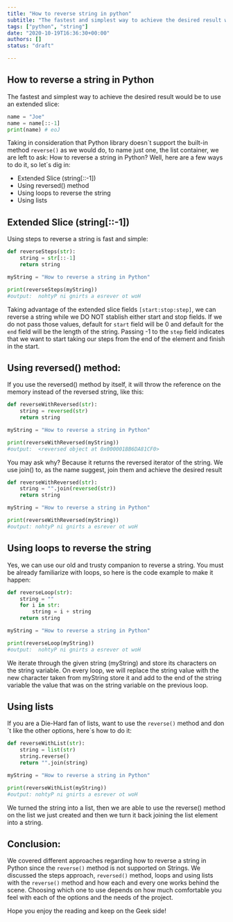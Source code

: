 ```yaml
---
title: "How to reverse string in python"
subtitle: "The fastest and simplest way to achieve the desired result would be to use an extended slice: string[::-1]"
tags: ["python", "string"]
date: "2020-10-19T16:36:30+00:00"
authors: []
status: "draft"

---
```


## How to reverse a string in Python

The fastest and simplest way to achieve the desired result would be to use an extended slice: 

```python
name = "Joe"
name = name[::-1]
print(name) # eoJ
```

Taking in consideration that Python library doesn´t support the built-in method `reverse()` as we would do, to name just one, the list container, we are left to ask: How to reverse a string in Python? Well, here are a few ways to do it, so let´s dig in:

- Extended Slice (string[::-1])
- Using reversed() method
- Using loops to reverse the string
- Using lists

## Extended Slice (string[::-1])

Using steps to reverse a string is fast and simple:

```python
def reverseSteps(str):
	string = str[::-1]
	return string

myString = "How to reverse a string in Python"

print(reverseSteps(myString)) 
#output:  nohtyP ni gnirts a esrever ot woH
```
Taking advantage of the extended slice fields `[start:stop:step]`, we can reverse a string while we DO NOT stablish either start and stop fields. If we do not pass those values, default for `start` field will be 0 and default for the `end` field will be the length of the string. Passing -1 to the `step` field indicates that we want to start taking our steps from the end of the element and finish in the start. 

## Using reversed() method:

If you use the reversed() method by itself, it will throw the reference on the memory instead of the reversed string, like this:

```python
def reverseWithReversed(str):
	string = reversed(str)
	return string

myString = "How to reverse a string in Python"

print(reverseWithReversed(myString))
#output:  <reversed object at 0x000001BB6DA81CF0>

```
You may ask why? Because it returns the reversed iterator of the string. We use join() to, as the name suggest, join them and achieve the desired result

```python
def reverseWithReversed(str):
	string = "".join(reversed(str))
	return string

myString = "How to reverse a string in Python"

print(reverseWithReversed(myString))
#output: nohtyP ni gnirts a esrever ot woH
```
## Using loops to reverse the string

Yes, we can use our old and trusty companion to reverse a string. You must be already familiarize with loops, so here is the code example to make it happen:

```python
def reverseLoop(str):
	string = ""
	for i in str:
		string = i + string
	return string

myString = "How to reverse a string in Python"

print(reverseLoop(myString))
#output:  nohtyP ni gnirts a esrever ot woH
```

We iterate through the given string (myString) and store its characters on the string variable. On every loop, we will replace the string value with the new character taken from myString store it and add to the end of the string variable the value that was on the string variable on the previous loop.

## Using lists

If you are a Die-Hard fan of lists, want to use the `reverse()` method and don´t like the other options, here´s how to do it:

```python
def reverseWithList(str):
	string = list(str)
	string.reverse()
	return "".join(string)

myString = "How to reverse a string in Python"

print(reverseWithList(myString))
#output: nohtyP ni gnirts a esrever ot woH
```

We turned the string into a list, then we are able to use the reverse() method on the list we just created and then we turn it back joining the list element into a string.

## Conclusion:

We covered different approaches regarding how to reverse a string in Python since the `reverse()` method is not supported on Strings. We discussed the steps approach, `reversed()` method, loops and using lists with the `reverse()` method and how each and every one works behind the scene. Choosing which one to use depends on how much comfortable you feel with each of the options and the needs of the project. 

Hope you enjoy the reading and keep on the Geek side!
